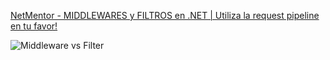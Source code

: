 [NetMentor - MIDDLEWARES y FILTROS en .NET | Utiliza la request pipeline en tu favor!](https://www.youtube.com/watch?v=uFcyAdXL4mk)

![Middleware vs Filter](https://www.dotnetnakama.com/assets/posts/009/009-001.jpg)